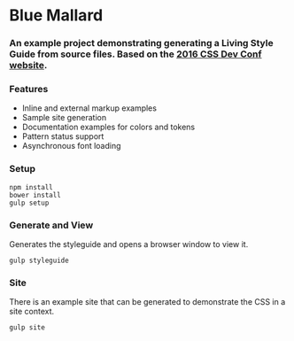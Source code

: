 # Blue Mallard

### An example project demonstrating generating a Living Style Guide from source files. Based on the [2016 CSS Dev Conf website](http://2016.cssdevconf.com).

### Features

 * Inline and external markup examples
 * Sample site generation
 * Documentation examples for colors and tokens
 * Pattern status support
 * Asynchronous font loading

### Setup

```
npm install
bower install
gulp setup
```

### Generate and View
Generates the styleguide and opens a browser window to view it.
```
gulp styleguide
```

### Site
There is an example site that can be generated to demonstrate the CSS in a site context.
```
gulp site
```
